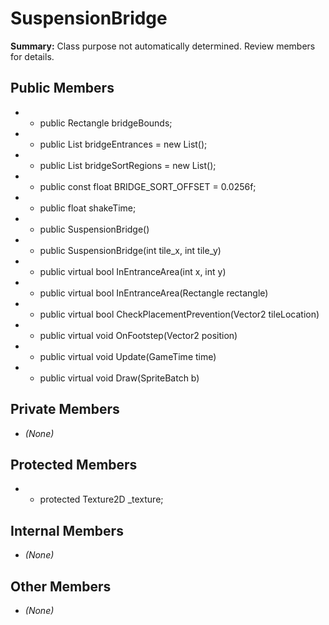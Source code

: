 # SuspensionBridge

**Summary:** Class purpose not automatically determined. Review members for details.

## Public Members
- - public Rectangle bridgeBounds;
- - public List<Rectangle> bridgeEntrances = new List<Rectangle>();
- - public List<Rectangle> bridgeSortRegions = new List<Rectangle>();
- - public const float BRIDGE_SORT_OFFSET = 0.0256f;
- - public float shakeTime;
- - public SuspensionBridge()
- - public SuspensionBridge(int tile_x, int tile_y)
- - public virtual bool InEntranceArea(int x, int y)
- - public virtual bool InEntranceArea(Rectangle rectangle)
- - public virtual bool CheckPlacementPrevention(Vector2 tileLocation)
- - public virtual void OnFootstep(Vector2 position)
- - public virtual void Update(GameTime time)
- - public virtual void Draw(SpriteBatch b)

## Private Members
- *(None)*

## Protected Members
- - protected Texture2D _texture;

## Internal Members
- *(None)*

## Other Members
- *(None)*
